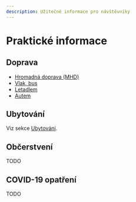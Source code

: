 ```yaml
---
description: Užitečné informace pro návštěvníky
---
```


# Praktické informace

## Doprava

* [Hromadná doprava \(MHD\)](doprava.md#hromadna-doprava-mhd)
* [Vlak, bus](doprava.md#vlak-autobus-dalkovy)
* [Letadlem](doprava.md#letadlem)
* [Autem](doprava.md#autem)

## Ubytování

Viz sekce [Ubytování](ubytovani.md).

## Občerstvení

TODO

## COVID-19 opatření

TODO


